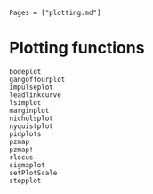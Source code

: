 ```@index
Pages = ["plotting.md"]
```

# Plotting functions

```@docs
bodeplot
gangoffourplot
impulseplot
leadlinkcurve
lsimplot
marginplot
nicholsplot
nyquistplot
pidplots
pzmap
pzmap!
rlocus
sigmaplot
setPlotScale
stepplot
```
